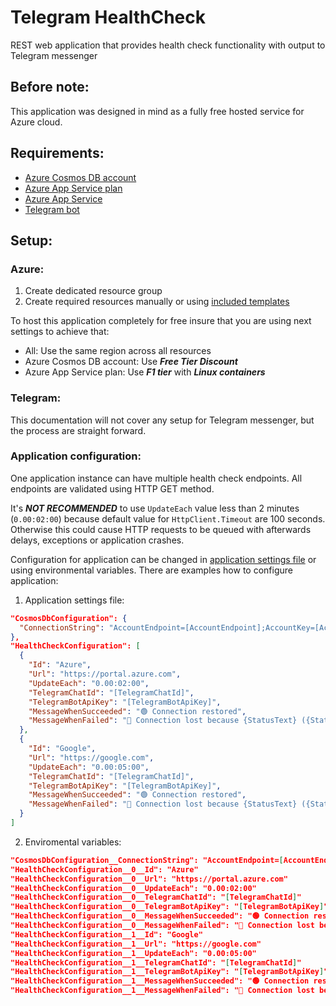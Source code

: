 # Telegram HealthCheck
REST web application that provides health check functionality with output to Telegram messenger

## Before note:
This application was designed in mind as a fully free hosted service for Azure cloud.

## Requirements:
- [Azure Cosmos DB account](https://azure.microsoft.com/services/cosmos-db/)
- [Azure App Service plan](https://docs.microsoft.com/azure/app-service/overview-hosting-plans)
- [Azure App Service](https://azure.microsoft.com/services/app-service)
- [Telegram bot](https://core.telegram.org/bots)

## Setup:

### Azure:
1. Create dedicated resource group
2. Create required resources manually or using [included templates](/AzureTemplates)

To host this application completely for free insure that you are using next settings to achieve that:
- All: Use the same region across all resources
- Azure Cosmos DB account: Use ***Free Tier Discount***
- Azure App Service plan: Use ***F1 tier*** with ***Linux containers***

### Telegram:
This documentation will not cover any setup for Telegram messenger, but the process are straight forward.

### Application configuration:
One application instance can have multiple health check endpoints. All endpoints are validated using HTTP GET method.

It's ***NOT RECOMMENDED*** to use `UpdateEach` value less than 2 minutes (`0.00:02:00`) because default value for `HttpClient.Timeout` are 100 seconds. Otherwise this could cause HTTP requests to be queued with afterwards delays, exceptions or application crashes.

Configuration for application can be changed in [application settings file](/IVAXOR.TelegramHealthCheck.Web/appsettings.json) or using environmental variables.
There are examples how to configure application:
1. Application settings file:
``` json
"CosmosDbConfiguration": {
  "ConnectionString": "AccountEndpoint=[AccountEndpoint];AccountKey=[AccountKey];"
},
"HealthCheckConfiguration": [
  {
    "Id": "Azure",
    "Url": "https://portal.azure.com",
    "UpdateEach": "0.00:02:00",
    "TelegramChatId": "[TelegramChatId]",
    "TelegramBotApiKey": "[TelegramBotApiKey]",
    "MessageWhenSucceeded": "🟢 Connection restored",
    "MessageWhenFailed": "🔴 Connection lost because {StatusText} ({StatusCode})"
  },
  {
    "Id": "Google",
    "Url": "https://google.com",
    "UpdateEach": "0.00:05:00",
    "TelegramChatId": "[TelegramChatId]",
    "TelegramBotApiKey": "[TelegramBotApiKey]",
    "MessageWhenSucceeded": "🟢 Connection restored",
    "MessageWhenFailed": "🔴 Connection lost because {StatusText} ({StatusCode})"
  }
]
```
2. Enviromental variables:
``` json
"CosmosDbConfiguration__ConnectionString": "AccountEndpoint=[AccountEndpoint];AccountKey=[AccountKey];"
"HealthCheckConfiguration__0__Id": "Azure"
"HealthCheckConfiguration__0__Url": "https://portal.azure.com"
"HealthCheckConfiguration__0__UpdateEach": "0.00:02:00"
"HealthCheckConfiguration__0__TelegramChatId": "[TelegramChatId]"
"HealthCheckConfiguration__0__TelegramBotApiKey": "[TelegramBotApiKey]"
"HealthCheckConfiguration__0__MessageWhenSucceeded": "🟢 Connection restored"
"HealthCheckConfiguration__0__MessageWhenFailed": "🔴 Connection lost because {StatusText} ({StatusCode})"
"HealthCheckConfiguration__1__Id": "Google"
"HealthCheckConfiguration__1__Url": "https://google.com"
"HealthCheckConfiguration__1__UpdateEach": "0.00:05:00"
"HealthCheckConfiguration__1__TelegramChatId": "[TelegramChatId]"
"HealthCheckConfiguration__1__TelegramBotApiKey": "[TelegramBotApiKey]"
"HealthCheckConfiguration__1__MessageWhenSucceeded": "🟢 Connection restored"
"HealthCheckConfiguration__1__MessageWhenFailed": "🔴 Connection lost because {StatusText} ({StatusCode})"
```

